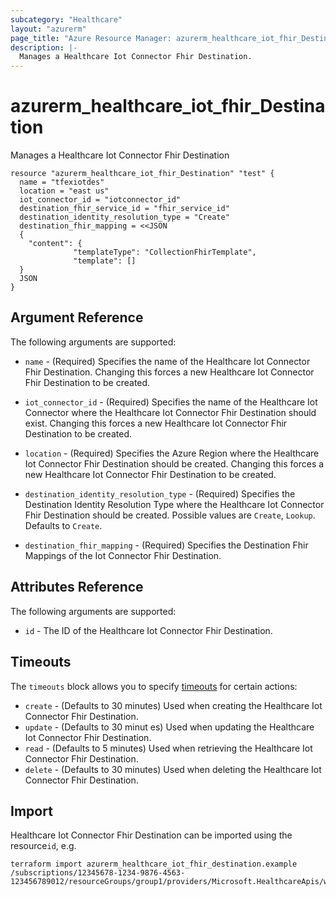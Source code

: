 ```yaml
---
subcategory: "Healthcare"
layout: "azurerm"
page_title: "Azure Resource Manager: azurerm_healthcare_iot_fhir_Destination"
description: |-
  Manages a Healthcare Iot Connector Fhir Destination.
---
```


# azurerm_healthcare_iot_fhir_Destination

Manages a Healthcare Iot Connector Fhir Destination

```hcl
resource "azurerm_healthcare_iot_fhir_Destination" "test" {
  name = "tfexiotdes"
  location = "east us"
  iot_connector_id = "iotconnector_id"
  destination_fhir_service_id = "fhir_service_id"
  destination_identity_resolution_type = "Create"
  destination_fhir_mapping = <<JSON
  {
    "content": {
              "templateType": "CollectionFhirTemplate",
              "template": []
  }
  JSON
}
```

## Argument Reference

The following arguments are supported:

* `name` - (Required) Specifies the name of the Healthcare Iot Connector Fhir Destination. Changing this forces a new Healthcare Iot Connector Fhir Destination to be created.

* `iot_connector_id`  - (Required) Specifies the name of the Healthcare Iot Connector where the Healthcare Iot Connector Fhir Destination should exist. Changing this forces a new Healthcare Iot Connector Fhir Destination to be created.

* `location` - (Required) Specifies the Azure Region where the Healthcare Iot Connector Fhir Destination should be created. Changing this forces a new Healthcare Iot Connector Fhir Destination to be created.

* `destination_identity_resolution_type` - (Required) Specifies the Destination Identity Resolution Type where the Healthcare Iot Connector Fhir Destination should be created. Possible values are `Create`, `Lookup`. Defaults to `Create`.

* `destination_fhir_mapping` - (Required) Specifies the Destination Fhir Mappings of the Iot Connector Fhir Destination.

## Attributes Reference

The following arguments are supported:

* `id` - The ID of the Healthcare Iot Connector Fhir Destination.

## Timeouts
The `timeouts` block allows you to specify [timeouts](https://www.terraform.io/docs/configuration/resources.html#timeouts) for certain actions:

* `create` - (Defaults to 30 minutes) Used when creating the Healthcare Iot Connector Fhir Destination.
* `update` - (Defaults to 30 minut es) Used when updating the Healthcare Iot Connector Fhir Destination.
* `read` - (Defaults to 5 minutes) Used when retrieving the Healthcare Iot Connector Fhir Destination.
* `delete` - (Defaults to 30 minutes) Used when deleting the Healthcare Iot Connector Fhir Destination.

## Import

Healthcare Iot Connector Fhir Destination can be imported using the resource`id`, e.g.

```shell
terraform import azurerm_healthcare_iot_fhir_destination.example /subscriptions/12345678-1234-9876-4563-123456789012/resourceGroups/group1/providers/Microsoft.HealthcareApis/workspaces/workspace1/iotconnectors/iotconnector1/fhirdestinations/destination1
```
